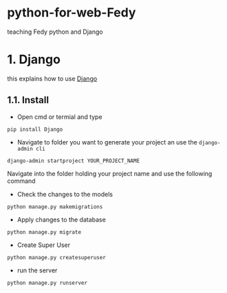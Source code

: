 # python-for-web-Fedy
teaching Fedy python and Django
# 1. Django
this explains how to use [Django](https://www.djangoproject.com/)
## 1.1. Install
- Open cmd or termial and type
``` 
pip install Django 
```
- Navigate to folder you want to generate your project an use the `django-admin cli`
``` 
django-admin startproject YOUR_PROJECT_NAME
```
Navigate into the folder holding your project name and use the following command
- Check the changes to the models
``` 
python manage.py makemigrations
```
- Apply changes to the database
``` 
python manage.py migrate
```
- Create Super User
``` 
python manage.py createsuperuser
```
- run the server
``` 
python manage.py runserver
```